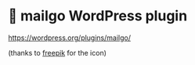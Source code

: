 # 💌 mailgo WordPress plugin

https://wordpress.org/plugins/mailgo/

(thanks to <a href="https://www.freepik.com" target="_blank">freepik</a> for the icon)